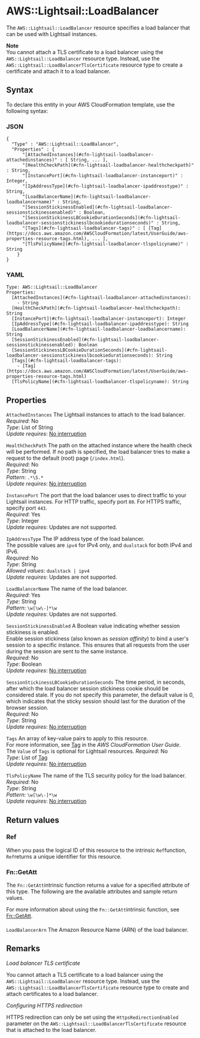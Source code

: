 # AWS::Lightsail::LoadBalancer<a name="aws-resource-lightsail-loadbalancer"></a>

The `AWS::Lightsail::LoadBalancer` resource specifies a load balancer that can be used with Lightsail instances\.

**Note**  
You cannot attach a TLS certificate to a load balancer using the `AWS::Lightsail::LoadBalancer` resource type\. Instead, use the `AWS::Lightsail::LoadBalancerTlsCertificate` resource type to create a certificate and attach it to a load balancer\.

## Syntax<a name="aws-resource-lightsail-loadbalancer-syntax"></a>

To declare this entity in your AWS CloudFormation template, use the following syntax:

### JSON<a name="aws-resource-lightsail-loadbalancer-syntax.json"></a>

```
{
  "Type" : "AWS::Lightsail::LoadBalancer",
  "Properties" : {
      "[AttachedInstances](#cfn-lightsail-loadbalancer-attachedinstances)" : [ String, ... ],
      "[HealthCheckPath](#cfn-lightsail-loadbalancer-healthcheckpath)" : String,
      "[InstancePort](#cfn-lightsail-loadbalancer-instanceport)" : Integer,
      "[IpAddressType](#cfn-lightsail-loadbalancer-ipaddresstype)" : String,
      "[LoadBalancerName](#cfn-lightsail-loadbalancer-loadbalancername)" : String,
      "[SessionStickinessEnabled](#cfn-lightsail-loadbalancer-sessionstickinessenabled)" : Boolean,
      "[SessionStickinessLBCookieDurationSeconds](#cfn-lightsail-loadbalancer-sessionstickinesslbcookiedurationseconds)" : String,
      "[Tags](#cfn-lightsail-loadbalancer-tags)" : [ [Tag](https://docs.aws.amazon.com/AWSCloudFormation/latest/UserGuide/aws-properties-resource-tags.html), ... ],
      "[TlsPolicyName](#cfn-lightsail-loadbalancer-tlspolicyname)" : String
    }
}
```

### YAML<a name="aws-resource-lightsail-loadbalancer-syntax.yaml"></a>

```
Type: AWS::Lightsail::LoadBalancer
Properties: 
  [AttachedInstances](#cfn-lightsail-loadbalancer-attachedinstances): 
    - String
  [HealthCheckPath](#cfn-lightsail-loadbalancer-healthcheckpath): String
  [InstancePort](#cfn-lightsail-loadbalancer-instanceport): Integer
  [IpAddressType](#cfn-lightsail-loadbalancer-ipaddresstype): String
  [LoadBalancerName](#cfn-lightsail-loadbalancer-loadbalancername): String
  [SessionStickinessEnabled](#cfn-lightsail-loadbalancer-sessionstickinessenabled): Boolean
  [SessionStickinessLBCookieDurationSeconds](#cfn-lightsail-loadbalancer-sessionstickinesslbcookiedurationseconds): String
  [Tags](#cfn-lightsail-loadbalancer-tags): 
    - [Tag](https://docs.aws.amazon.com/AWSCloudFormation/latest/UserGuide/aws-properties-resource-tags.html)
  [TlsPolicyName](#cfn-lightsail-loadbalancer-tlspolicyname): String
```

## Properties<a name="aws-resource-lightsail-loadbalancer-properties"></a>

`AttachedInstances`  <a name="cfn-lightsail-loadbalancer-attachedinstances"></a>
The Lightsail instances to attach to the load balancer\.  
*Required*: No  
*Type*: List of String  
*Update requires*: [No interruption](https://docs.aws.amazon.com/AWSCloudFormation/latest/UserGuide/using-cfn-updating-stacks-update-behaviors.html#update-no-interrupt)

`HealthCheckPath`  <a name="cfn-lightsail-loadbalancer-healthcheckpath"></a>
The path on the attached instance where the health check will be performed\. If no path is specified, the load balancer tries to make a request to the default \(root\) page \(`/index.html`\)\.  
*Required*: No  
*Type*: String  
*Pattern*: `.*\S.*`  
*Update requires*: [No interruption](https://docs.aws.amazon.com/AWSCloudFormation/latest/UserGuide/using-cfn-updating-stacks-update-behaviors.html#update-no-interrupt)

`InstancePort`  <a name="cfn-lightsail-loadbalancer-instanceport"></a>
The port that the load balancer uses to direct traffic to your Lightsail instances\. For HTTP traffic, specify port `80`\. For HTTPS traffic, specify port `443`\.  
*Required*: Yes  
*Type*: Integer  
*Update requires*: Updates are not supported\.

`IpAddressType`  <a name="cfn-lightsail-loadbalancer-ipaddresstype"></a>
The IP address type of the load balancer\.  
The possible values are `ipv4` for IPv4 only, and `dualstack` for both IPv4 and IPv6\.  
*Required*: No  
*Type*: String  
*Allowed values*: `dualstack | ipv4`  
*Update requires*: Updates are not supported\.

`LoadBalancerName`  <a name="cfn-lightsail-loadbalancer-loadbalancername"></a>
The name of the load balancer\.  
*Required*: Yes  
*Type*: String  
*Pattern*: `\w[\w\-]*\w`  
*Update requires*: Updates are not supported\.

`SessionStickinessEnabled`  <a name="cfn-lightsail-loadbalancer-sessionstickinessenabled"></a>
A Boolean value indicating whether session stickiness is enabled\.  
Enable session stickiness \(also known as *session affinity*\) to bind a user's session to a specific instance\. This ensures that all requests from the user during the session are sent to the same instance\.  
*Required*: No  
*Type*: Boolean  
*Update requires*: [No interruption](https://docs.aws.amazon.com/AWSCloudFormation/latest/UserGuide/using-cfn-updating-stacks-update-behaviors.html#update-no-interrupt)

`SessionStickinessLBCookieDurationSeconds`  <a name="cfn-lightsail-loadbalancer-sessionstickinesslbcookiedurationseconds"></a>
The time period, in seconds, after which the load balancer session stickiness cookie should be considered stale\. If you do not specify this parameter, the default value is 0, which indicates that the sticky session should last for the duration of the browser session\.  
*Required*: No  
*Type*: String  
*Update requires*: [No interruption](https://docs.aws.amazon.com/AWSCloudFormation/latest/UserGuide/using-cfn-updating-stacks-update-behaviors.html#update-no-interrupt)

`Tags`  <a name="cfn-lightsail-loadbalancer-tags"></a>
An array of key\-value pairs to apply to this resource\.  
For more information, see [Tag](https://docs.aws.amazon.com/AWSCloudFormation/latest/UserGuide/aws-properties-resource-tags.html) in the *AWS CloudFormation User Guide*\.  
The `Value` of `Tags` is optional for Lightsail resources\.
*Required*: No  
*Type*: List of [Tag](https://docs.aws.amazon.com/AWSCloudFormation/latest/UserGuide/aws-properties-resource-tags.html)  
*Update requires*: [No interruption](https://docs.aws.amazon.com/AWSCloudFormation/latest/UserGuide/using-cfn-updating-stacks-update-behaviors.html#update-no-interrupt)

`TlsPolicyName`  <a name="cfn-lightsail-loadbalancer-tlspolicyname"></a>
The name of the TLS security policy for the load balancer\.  
*Required*: No  
*Type*: String  
*Pattern*: `\w[\w\-]*\w`  
*Update requires*: [No interruption](https://docs.aws.amazon.com/AWSCloudFormation/latest/UserGuide/using-cfn-updating-stacks-update-behaviors.html#update-no-interrupt)

## Return values<a name="aws-resource-lightsail-loadbalancer-return-values"></a>

### Ref<a name="aws-resource-lightsail-loadbalancer-return-values-ref"></a>

When you pass the logical ID of this resource to the intrinsic `Ref`function, `Ref`returns a unique identifier for this resource\.

### Fn::GetAtt<a name="aws-resource-lightsail-loadbalancer-return-values-fn--getatt"></a>

The `Fn::GetAtt`intrinsic function returns a value for a specified attribute of this type\. The following are the available attributes and sample return values\.

For more information about using the `Fn::GetAtt`intrinsic function, see [Fn::GetAtt](https://docs.aws.amazon.com/AWSCloudFormation/latest/UserGuide/intrinsic-function-reference-getatt.html)\.

#### <a name="aws-resource-lightsail-loadbalancer-return-values-fn--getatt-fn--getatt"></a>

`LoadBalancerArn`  <a name="LoadBalancerArn-fn::getatt"></a>
The Amazon Resource Name \(ARN\) of the load balancer\.

## Remarks<a name="aws-resource-lightsail-loadbalancer--remarks"></a>

*Load balancer TLS certificate*

You cannot attach a TLS certificate to a load balancer using the `AWS::Lightsail::LoadBalancer` resource type\. Instead, use the `AWS::Lightsail::LoadBalancerTlsCertificate` resource type to create and attach certificates to a load balancer\.

*Configuring HTTPS redirection*

HTTPS redirection can only be set using the `HttpsRedirectionEnabled` parameter on the `AWS::Lightsail::LoadBalancerTlsCertificate` resource that is attached to the load balancer\.